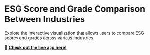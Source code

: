 # ESG Score and Grade Comparison Between Industries

Explore the interactive visualization that allows users to compare ESG scores and grades across various industries. 

🔗 **[Check out the live app here!](https://mkolani.shinyapps.io/ESGVisProject2/)**
